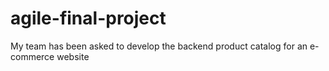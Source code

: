 # agile-final-project

My team has been asked to develop the backend product catalog for an e-commerce website
